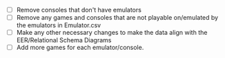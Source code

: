 - [ ] Remove consoles that don't have emulators  
- [ ] Remove any games and consoles that are not
playable on/emulated by the emulators in Emulator.csv  
- [ ] Make any other necessary changes to make the data align with the EER/Relational Schema Diagrams  
- [ ] Add more games for each emulator/console.  
